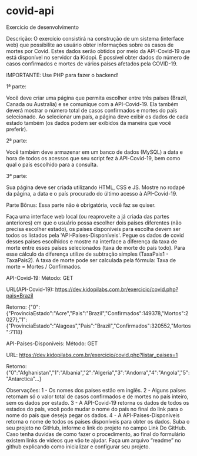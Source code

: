 # covid-api

Exercício de desenvolvimento

Descrição: O exercício consistirá na construção de um sistema (interface web) que possibilite ao usuário obter informações sobre os casos de mortes por Covid. Estes dados serão obtidos por meio da API-Covid-19 que está disponível no servidor da Kidopi. É possível obter dados do número de casos confirmados e mortes de vários países afetados pela COVID-19.

IMPORTANTE: Use PHP para fazer o backend!

1ª parte:

Você deve criar uma página que permita escolher entre três países (Brazil, Canada ou Australia) e se comunique com a API-Covid-19. Ela também deverá mostrar o número total de casos confirmados e mortes do país selecionado. Ao selecionar um país, a página deve exibir os dados de cada estado também (os dados podem ser exibidos da maneira que você preferir).

2ª parte:

Você também deve armazenar em um banco de dados (MySQL) a data e hora de todos os acessos que seu script fez à API-Covid-19, bem como qual o país escolhido para a consulta.

3ª parte:

Sua página deve ser criada utilizando HTML, CSS e JS. Mostre no rodapé da página, a data e o país procurado do último acesso à API-Covid-19.

Parte Bônus:
Essa parte não é obrigatória, você faz se quiser.

Faça uma interface web local (ou reaproveite a já criada das partes anteriores) em que o usuário possa escolher dois países diferentes (não precisa escolher estado), os países disponíveis para escolha devem ser todos os listados pela 'API-Países-Disponíveis'. Pegue os dados de covid desses países escolhidos e mostre na interface a diferença da taxa de morte entre esses países selecionados (taxa de morte do país todo). Para esse cálculo da diferença utilize de subtração simples (TaxaPais1 - TaxaPais2).
A taxa de morte pode ser calculada pela fórmula: Taxa de morte = Mortes / Confirmados.

API-Covid-19:
Método: GET

URL(API-Covid-19):
https://dev.kidopilabs.com.br/exercicio/covid.php?pais=Brazil

Retorno:
{"0":{"ProvinciaEstado":"Acre","Pais":"Brazil","Confirmados":149378,"Mortos":2027},"1":{"ProvinciaEstado":"Alagoas","Pais":"Brazil","Confirmados":320552,"Mortos":7118}


API-Países-Disponíveis:
Método: GET

URL:
https://dev.kidopilabs.com.br/exercicio/covid.php?listar_paises=1

Retorno:
{"0":"Afghanistan","1":"Albania","2":"Algeria","3":"Andorra","4":"Angola","5":"Antarctica"...}


Observações:
1 - Os nomes dos países estão em inglês.
2 - Alguns países retornam só o valor total de casos confirmados e de mortes no país inteiro, sem os dados por estado.
3 - A API-Covid-19 retorna os dados de todos os estados do país, você pode mudar o nome do país no final do link para o nome do país que deseja pegar os dados.
4 - A API-Países-Disponíveis retorna o nome de todos os países disponíveis para obter os dados.
Suba o seu projeto no GitHub, informe o link do projeto no campo Link Do GitHub. Caso tenha duvidas de como fazer o procedimento, ao final do formulário existem links de vídeos que vão te ajudar. Faça um arquivo “readme” no github explicando como inicializar e configurar seu projeto.